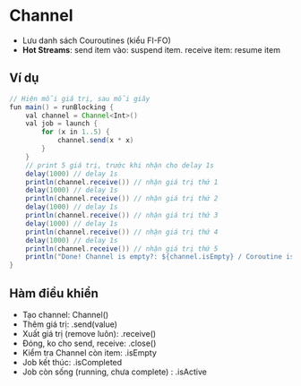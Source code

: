 # Channel

- Lưu danh sách Couroutines (kiểu FI-FO)
- **Hot Streams**: send item vào: suspend item. receive item: resume item

## Ví dụ

```java
// Hiện mỗi giá trị, sau mỗi giây
fun main() = runBlocking {
    val channel = Channel<Int>()
    val job = launch {
        for (x in 1..5) {
            channel.send(x * x)
        }
    }
    // print 5 giá trị, trước khi nhận cho delay 1s
    delay(1000) // delay 1s
    println(channel.receive()) // nhận giá trị thứ 1
    delay(1000) // delay 1s
    println(channel.receive()) // nhận giá trị thứ 2
    delay(1000) // delay 1s
    println(channel.receive()) // nhận giá trị thứ 3
    delay(1000) // delay 1s
    println(channel.receive()) // nhận giá trị thứ 4
    delay(1000) // delay 1s
    println(channel.receive()) // nhận giá trị thứ 5
    println("Done! Channel is empty?: ${channel.isEmpty} / Coroutine is completed?: ${job.isCompleted} / Coroutine is active?: ${job.isActive}")
}
```

## Hàm điều khiển

- Tạo channel: Channel<Int>()
- Thêm giá trị: .send(value)
- Xuất giá trị (remove luôn): .receive()
- Đóng, ko cho send, receive: .close()
- Kiểm tra Channel còn item: .isEmpty
- Job kết thúc: .isCompleted
- Job còn sống (running, chưa complete) : .isActive